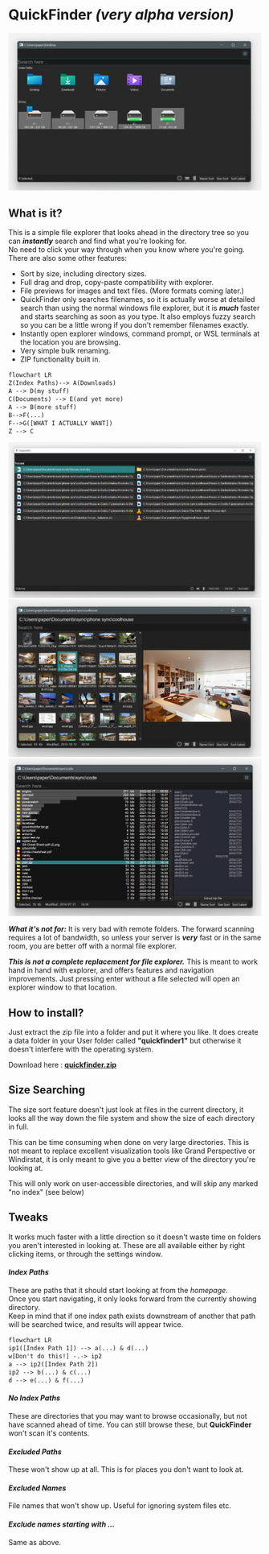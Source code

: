 # QuickFinder _(very alpha version)_
![homepage](https://github.com/pxp888/quickfinder/blob/main/resources/qf0.png)

## What is it? 
This is a simple file explorer that looks ahead in the directory tree so you can **_instantly_** search and find what you're looking for.  
No need to click your way through when you know where you're going.  
There are also some other features: 
* Sort by size, including directory sizes.  
* Full drag and drop, copy-paste compatibility with explorer.  
* File previews for images and text files. (More formats coming later.)
* QuickFinder only searches filenames, so it is actually worse at detailed search than using the normal windows file explorer, but it is **_much_** faster and starts searching as soon as you type.  It also employs fuzzy search so you can be a little wrong if you don't remember filenames exactly.  
* Instantly open explorer windows, command prompt, or WSL terminals at the location you are browsing.  
* Very simple bulk renaming.  
* ZIP functionality built in.  

```mermaid
flowchart LR
Z(Index Paths)--> A(Downloads)
A --> D(my stuff)
C(Documents) --> E(and yet more)
A --> B(more stuff)
B-->F(...)
F-->G([WHAT I ACTUALLY WANT])
Z --> C
```

![iconview](https://github.com/pxp888/quickfinder/blob/main/resources/qf4.png)
![iconview](https://github.com/pxp888/quickfinder/blob/main/resources/qf1.png)
![listview](https://github.com/pxp888/quickfinder/blob/main/resources/qf3.png)


***What it's not for:*** It is very bad with remote folders.  The forward scanning requires a lot of bandwidth, so unless your server is **_very_** fast or in the same room, you are better off with a normal file explorer.  

***This is not a complete replacement for file explorer.***  This is meant to work hand in hand with explorer, and offers features and navigation improvements.  Just pressing enter without a file selected will open an explorer window to that location.  

## How to install?  
Just extract the zip file into a folder and put it where you like.  It does create a data folder in your User folder called **"quickfinder1"** but otherwise it doesn't interfere with the operating system.  

Download here : [**quickfinder.zip**](https://github.com/pxp888/quickfinder/releases/download/v1.3.5/quickfinder.zip)

## Size Searching
The size sort feature doesn't just look at files in the current directory, it looks all the way down the file system and show the size of each directory in full.  

This can be time consuming when done on very large directories.  This is not meant to replace excellent visualization tools like Grand Perspective or Windirstat, it is only meant to give you a better view of the directory you're looking at.  

This will only work on user-accessible directories, and will skip any marked "no index" (see below)

## Tweaks
It works much faster with a little direction so it doesn't waste time on folders you aren't interested in looking at.  These are all available either by right clicking items, or through the settings window.  
#### _Index Paths_
These are paths that it should start looking at from the _homepage_.  
Once you start navigating, it only looks forward from the currently showing directory.  
Keep in mind that if one index path exists downstream of another that path will be searched twice, and results will appear twice.  

~~~mermaid
flowchart LR
ip1([Index Path 1]) --> a(...) & d(...)
w[Don't do this!] -.-> ip2
a --> ip2([Index Path 2])
ip2 --> b(...) & c(...)
d --> e(...) & f(...)
~~~

#### _No Index Paths_
These are directories that you may want to browse occasionally, but not have scanned ahead of time.  You can still browse these, but **QuickFinder** won't scan it's contents.  
#### _Excluded Paths_
These won't show up at all.  This is for places you don't want to look at.  
#### _Excluded Names_
File names that won't show up.  Useful for ignoring system files etc.  
#### _Exclude names starting with ..._
Same as above.  



